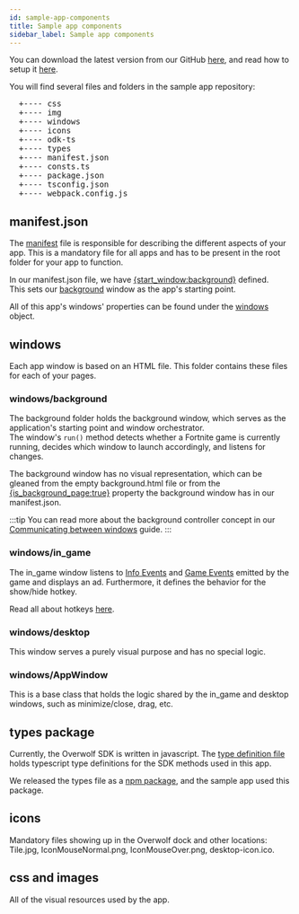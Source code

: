 ```yaml
---
id: sample-app-components
title: Sample app components
sidebar_label: Sample app components
---
```


You can download the latest version from our GitHub [here](https://github.com/overwolf/sample-app/tree/master/ts), and read how to setup it [here](sample-app-overview).

You will find several files and folders in the sample app repository:

<pre>
  +---- css
  +---- img
  +---- windows
  +---- icons
  +---- odk-ts
  +---- types
  +---- manifest.json
  +---- consts.ts
  +---- package.json
  +---- tsconfig.json
  +---- webpack.config.js
</pre>

## manifest.json

The [manifest](../api/manifest-json) file is responsible for describing the different aspects of your app. This is a mandatory file for all apps and has to be present in the root folder for your app to function.

In our manifest.json file, we have [{start_window:background}](../api/manifest-json#start_window) defined.  
This sets our [background](#windows-background) window as the app's starting point.

All of this app's windows' properties can be found under the [windows](../api/manifest-json#window-data) object.

## windows

Each app window is based on an HTML file. This folder contains these files for each of your pages.

### windows/background

The background folder holds the background window, which serves as the application's starting point and window orchestrator.  
The window's `run()` method detects whether a Fortnite game is currently running, decides which window to launch accordingly, and listens for changes.

The background window has no visual representation, which can be gleaned from the empty background.html file or from the [{is_background_page:true}](../api/manifest-json#is_background_page) property the background window has in our manifest.json.

:::tip
You can read more about the background controller concept in our [Communicating between windows](../topics/communicating-between-windows#using-a-background-controller) guide.
:::

### windows/in_game

The in_game window listens to [Info Events](../api/overwolf-games-events#oninfoupdates2) and [Game Events](../api/overwolf-games-events#onnewevents) emitted by the game and
displays an ad. Furthermore, it defines the behavior for the show/hide hotkey.

Read all about hotkeys [here](../topics/hotkeys-best-practices).

### windows/desktop

This window serves a purely visual purpose and has no special logic.

### windows/AppWindow

This is a base class that holds the logic shared by the in_game and desktop windows, such as minimize/close, drag, etc.

## types package

Currently, the Overwolf SDK is written in javascript. The [type definition file](../topics/type-definition-file) holds typescript type definitions for the SDK methods used in this app.

We released the types file as a [npm package](http://bit.ly/overwolf-types-npm), and the sample app used this package.

## icons

Mandatory files showing up in the Overwolf dock and other locations:  
Tile.jpg, IconMouseNormal.png, IconMouseOver.png, desktop-icon.ico.

## css and images

All of the visual resources used by the app.
